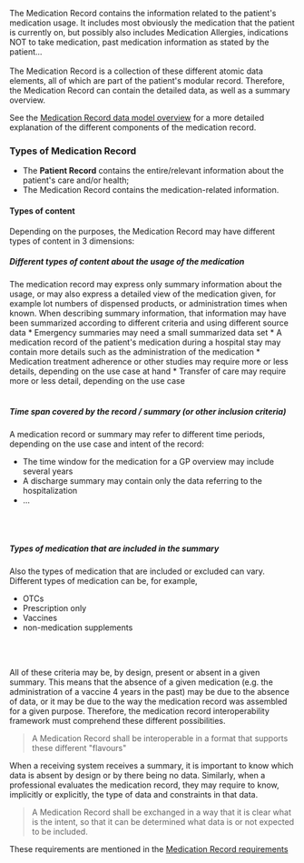 The Medication Record contains the information related to the patient's medication usage. It includes most obviously the medication that the patient is currently on, but possibly also includes Medication Allergies, indications NOT to take medication, past medication information as stated by the patient...  
<br/>
The Medication Record is a collection of these different atomic data elements, all of which are part of the patient's modular record. Therefore, the Medication Record can contain the detailed data, as well as a summary overview.
<br/>

See the [Medication Record data model overview](./medicationrecord-data-model.html) for a more detailed explanation of the different components of the medication record.



### Types of Medication Record

* The **Patient Record** contains the entire/relevant information about the patient's care and/or health;
* The Medication Record contains the medication-related information.



#### Types of content  
Depending on the purposes, the Medication Record may have different types of content in 3 dimensions:
#####  Different types of content about the usage of the medication  
The medication record may express only summary information about the usage, or may also express a detailed view of the medication given, for example lot numbers of dispensed products, or administration times when known. When describing summary information, that information may have been summarized according to different criteria and using different source data
    * Emergency summaries may need a small summarized data set
    * A medication record of the patient's medication during a hospital stay may contain more details such as the administration of the medication
    * Medication treatment adherence or other studies may require more or less details, depending on the use case at hand
    * Transfer of care may require more or less detail, depending on the use case
  <br/>
  <br/>


##### Time span covered by the record / summary (or other inclusion criteria)   
A medication record or summary may refer to different time periods, depending on the use case and intent of the record:
   * The time window for the medication for a GP overview may include several years
   * A discharge summary may contain only the data referring to the hospitalization  
   * ...
<br/>
<br/>

##### Types of medication that are included in the summary 
Also the types of medication that are included or excluded can vary. Different types of medication can be, for example,
   * OTCs
   * Prescription only
   * Vaccines
   * non-medication supplements
<br/>
<br/>


All of these criteria may be, by design, present or absent in a given summary. This means that the absence of a given medication (e.g. the administration of a vaccine 4 years in the past) may be due to the absence of data, or it may be due to the way the medication record was assembled for a given purpose. Therefore, the medication record interoperability framework must comprehend these different possibilities.

> A Medication Record shall be interoperable in a format that supports these different "flavours"  

When a receiving system receives a summary, it is important to know which data is absent by design or by there being no data. Similarly, when a professional evaluates the medication record, they may require to know, implicitly or explicitly, the type of data and constraints in that data.

> A Medication Record shall be exchanged in a way that it is clear what is the intent, so that it can be determined what data is or not expected to be included.

These requirements are mentioned in the [Medication Record requirements](./medicationrecord-requirements.html)

